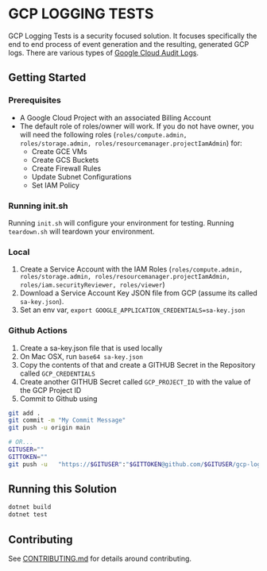# GCP LOGGING TESTS

GCP Logging Tests is a security focused solution.  It focuses specifically the end to end process of event generation and the resulting, generated GCP logs.  There are various types of [Google Cloud Audit Logs](https://cloud.google.com/logging/docs/audit).

## Getting Started

### Prerequisites

* A Google Cloud Project with an associated Billing Account
* The default role of roles/owner will work.  If you do not have owner, you will need the following roles (`roles/compute.admin, roles/storage.admin, roles/resourcemanager.projectIamAdmin`) for:
  * Create GCE VMs
  * Create GCS Buckets
  * Create Firewall Rules
  * Update Subnet Configurations
  * Set IAM Policy

### Running init.sh

Running `init.sh` will configure your environment for testing.  Running `teardown.sh` will teardown your environment.

### Local

1. Create a Service Account with the IAM Roles (`roles/compute.admin, roles/storage.admin, roles/resourcemanager.projectIamAdmin, roles/iam.securityReviewer, roles/viewer`)
2. Download a Service Account Key JSON file from GCP (assume its called `sa-key.json`).
3. Set an env var, `export GOOGLE_APPLICATION_CREDENTIALS=sa-key.json`

### Github Actions

1. Create a sa-key.json file that is used locally
2. On Mac OSX, run `base64 sa-key.json`
3. Copy the contents of that and create a GITHUB Secret in the Repository called `GCP_CREDENTIALS`
4. Create another GITHUB Secret called `GCP_PROJECT_ID` with the value of the GCP Project ID
5. Commit to Github using
```bash
git add . 
git commit -m "My Commit Message"
git push -u origin main

# OR...
GITUSER=""
GITTOKEN=""
git push -u   "https://$GITUSER":"$GITTOKEN@github.com/$GITUSER/gcp-logging-tests.git"
```

## Running this Solution

```bash
dotnet build
dotnet test
```

## Contributing

See [CONTRIBUTING.md](./CONTRIBUTING.md) for details around contributing.